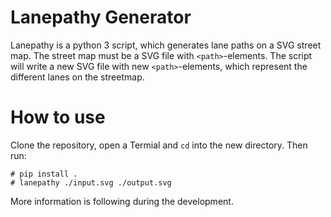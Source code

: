 # Lanepathy Generator
Lanepathy is a python 3 script, which generates lane paths on a SVG street map.
The street map must be a SVG file with `<path>`-elements. The script will write a new SVG file with new `<path>`-elements, which represent the different lanes on the streetmap.

# How to use
Clone the repository, open a Termial and `cd` into the new directory. Then run:

    # pip install .
    # lanepathy ./input.svg ./output.svg

More information is following during the development.
